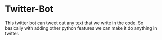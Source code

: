 # Twitter-Bot
This twitter bot can tweet out any text that we write in the code. So basically with adding other python features we can make it do anything in twitter.
